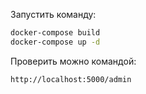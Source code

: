 Запустить команду:
```bash
docker-compose build
docker-compose up -d
```
Проверить можно командой:
```bash
http://localhost:5000/admin
```